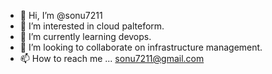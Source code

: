 - 👋 Hi, I’m @sonu7211
- 👀 I’m interested in cloud palteform.
- 🌱 I’m currently learning devops.
- 💞️ I’m looking to collaborate on infrastructure management.
- 📫 How to reach me ... sonu7211@gmail.com

<!---
sonu7211/sonu7211 is a ✨ special ✨ repository because its `README.md` (this file) appears on your GitHub profile.
You can click the Preview link to take a look at your changes.
--->
